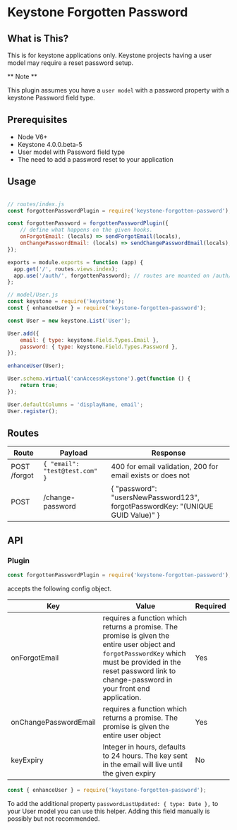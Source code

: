 # Keystone Forgotten Password
## What is This?
This is for keystone applications only. Keystone projects having a user model may require a reset password setup.

** Note **

This plugin assumes you have a `user model` with a password property with a keystone Password field type.


## Prerequisites
 - Node V6+
 - Keystone 4.0.0.beta-5
 - User model with Password field type
 - The need to add a password reset to your application

## Usage

```JavaScript

// routes/index.js
const forgottenPasswordPlugin = require('keystone-forgotten-password');

const forgottenPassword = forgottenPasswordPlugin({
	// define what happens on the given hooks.
	onForgotEmail: (locals) => sendForgotEmail(locals),
	onChangePasswordEmail: (locals) => sendChangePasswordEmail(locals),
});

exports = module.exports = function (app) {
  app.get('/', routes.views.index);
  app.use('/auth/', forgottenPassword); // routes are mounted on /auth/ auth/forgot, auth/change-password will be added
};

// model/User.js
const keystone = require('keystone');
const { enhanceUser } = require('keystone-forgotten-password');

const User = new keystone.List('User');

User.add({
	email: { type: keystone.Field.Types.Email },
	password: { type: keystone.Field.Types.Password },
});

enhanceUser(User);

User.schema.virtual('canAccessKeystone').get(function () {
	return true;
});

User.defaultColumns = 'displayName, email';
User.register();

```

## Routes


|	Route	|		Payload		 | Response |
|-----|--------|----------|
| POST /forgot | ```{ "email": "test@test.com" } ```| 400 for email validation, 200 for email exists or does not|
|	POST | /change-password |	{ "password": "usersNewPassword123", forgotPasswordKey: "(UNIQUE GUID Value)" }|


## API

### Plugin
```JavaScript
const forgottenPasswordPlugin = require('keystone-forgotten-password');
```
accepts the following config object.

|	Key	|		Value		 | Required |
|-----|------------|----------|
| onForgotEmail | requires a function which returns a promise. The promise is given the entire user object and ```forgotPasswordKey``` which must be provided in the reset password link to change-password in your front end application. | Yes |
| onChangePasswordEmail | requires a function which returns a promise. The promise is given the entire user object | Yes |
| keyExpiry | Integer in hours, defaults to 24 hours. The key sent in the email will live until the given expiry | No |

```JavaScript
const { enhanceUser } = require('keystone-forgotten-password');
```

To add the additional property ```passwordLastUpdated: { type: Date },``` to your User model you can use this helper. Adding this field manually is possibly but not recommended.
